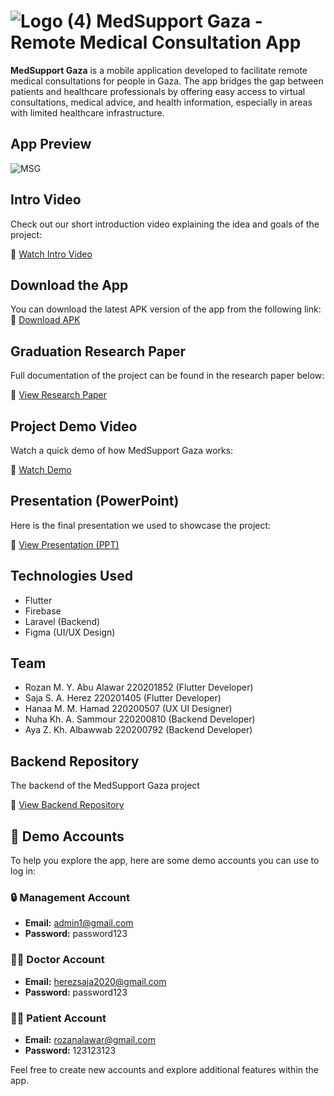 #  ![Logo (4)](https://github.com/user-attachments/assets/e48be844-dcc7-4748-adde-c87c2739ea6d)  MedSupport Gaza - Remote Medical Consultation App  


**MedSupport Gaza** is a mobile application developed to facilitate remote medical consultations for people in Gaza. The app bridges the gap between patients and healthcare professionals by offering easy access to virtual consultations, medical advice, and health information, especially in areas with limited healthcare infrastructure.


## App Preview

![MSG](https://github.com/user-attachments/assets/1ee1109a-a7dc-421e-b69b-a9107353df67)


## Intro Video

Check out our short introduction video explaining the idea and goals of the project:

🔗 [Watch Intro Video](https://drive.google.com/file/d/1qxsPIM4xfQqrRDYaJ9eH0gNDgcujwHS7/view?usp=drive_link)


## Download the App

You can download the latest APK version of the app from the following link:
🔗 [Download APK](https://drive.google.com/file/d/1gKQmCMkvGNDToCj_pEznZVvZ5ZmImWwk/view?usp=drive_link)

## Graduation Research Paper

Full documentation of the project can be found in the research paper below:

🔗 [View Research Paper](https://drive.google.com/file/d/1PEhc5SBtfaxv707PGMXmssrpF7aMAYee/view?usp=drive_link)


## Project Demo Video

Watch a quick demo of how MedSupport Gaza works:

🔗 [Watch Demo](https://drive.google.com/file/d/1c1TcwcG1pOzvUN32fUpmOLfJDaqYSrcx/view?usp=drive_link)


## Presentation (PowerPoint)

Here is the final presentation we used to showcase the project:

🔗 [View Presentation (PPT)](https://docs.google.com/presentation/d/1CWW-17y6G5tmrav6pbULsN5V9tnpkQQR/edit?usp=drive_link&ouid=112386082573091754840&rtpof=true&sd=true)


## Technologies Used

- Flutter
- Firebase
- Laravel (Backend)
- Figma (UI/UX Design)


## Team

- Rozan M. Y. Abu Alawar 220201852 (Flutter Developer)
- Saja S. A. Herez 220201405 (Flutter Developer)
- Hanaa M.  M. Hamad 220200507 (UX UI Designer)
- Nuha Kh. A. Sammour 220200810 (Backend Developer)
- Aya Z. Kh. Albawwab 220200792 (Backend Developer)


## Backend Repository
The backend of the MedSupport Gaza project

🔗 [View Backend Repository](https://github.com/AyaZuheir1/MSG)


## 👤 Demo Accounts

To help you explore the app, here are some demo accounts you can use to log in:

### 🔒 Management Account
- **Email:** admin1@gmail.com  
- **Password:** password123

### 🧑‍⚕️ Doctor Account
- **Email:** herezsaja2020@gmail.com  
- **Password:** password123

### 🧑‍💼 Patient Account
- **Email:** rozanalawar@gmail.com  
- **Password:** 123123123

Feel free to create new accounts and explore additional features within the app.


